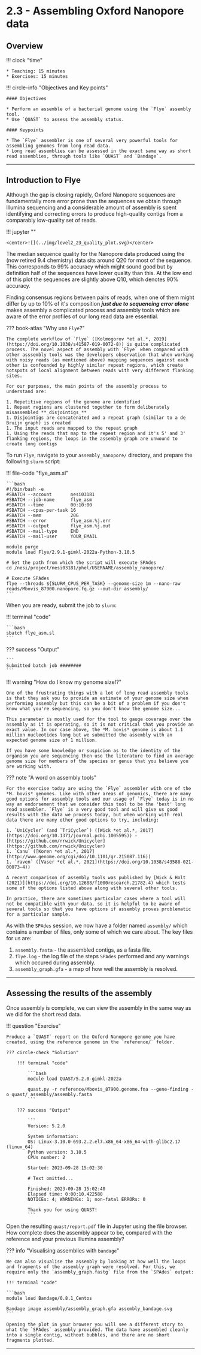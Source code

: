 # 2.3 - Assembling Oxford Nanopore data

## Overview

!!! clock "time"

    * Teaching: 15 minutes
    * Exercises: 15 minutes
    
!!! circle-info "Objectives and Key points"

    #### Objectives
    
    * Perform an assemble of a bacterial genome using the `Flye` assembly tool.
    * Use `QUAST` to assess the assembly status.

    #### Keypoints

    * The `Flye` assembler is one of several very powerful tools for assembling genomes from long read data.
    * Long read assemblies can be assessed in the exact same way as short read assemblies, through tools like `QUAST` and `Bandage`.

---

## Introduction to Flye

Although the gap is closing rapidly, Oxford Nanopore sequences are fundamentally more error prone than the sequences we obtain through Illumina sequencing and a considerable amount of assembly is spent identifying and correcting errors to produce high-quality contigs from a comparably low-quality set of reads.

!!! jupyter ""

    <center>![](../img/level2_23_quality_plot.svg)</center>

The median sequence quality for the Nanopore data produced using the (now retired 9.4 chemistry) data sits around Q20 for most of the sequence. This corresponds to 99% accuracy which might sound good but by definition half of the sequences have lower quality than this. At the low end of this plot the sequences are slightly above Q10, which denotes 90% accuracy.

Finding consensus regions between pairs of reads, when one of them might differ by up to 10% of it's composition **_just due to sequencing error alone_** makes assembly a complicated process and assembly tools which are aware of the error profiles of our long read data are essential.

??? book-atlas "Why use `Flye`?"

    The complete workflow of `Flye` ([Kolmogorov *et al.*, 2019](https://doi.org/10.1038/s41587-019-0072-8)) is quite complicated process. The novel aspect of assembly with `Flye` when compared with other asssembly tools was the developers observation that when working with noisy reads (as mentioned above) mapping sequences against each other is confounded by highly similar repeat regions, which create hotspots of local alignment between reads with very different flanking sites.

    For our purposes, the main points of the assembly process to understand are:

    1. Repetitive regions of the genome are identified
    1. Repeat regions are clustered together to form deliberately misassembled **_disjointigs_**
    1. Disjointigs are concatenated and a repeat graph (similar to a de Bruijn graph) is created
    1. The input reads are mapped to the repeat graph
    1. Using the reads that map to the repeat region and it's 5' and 3' flanking regions, the loops in the assembly graph are unwound to create long contigs

To run `Flye`, navigate to your `assembly_nanopore/` directory, and prepare the following `slurm` script:

!!! file-code "flye_asm.sl"

    ```bash
    #!/bin/bash -e
    #SBATCH --account       nesi03181
    #SBATCH --job-name      flye_asm
    #SBATCH --time          00:10:00
    #SBATCH --cpus-per-task 16
    #SBATCH --mem           20G
    #SBATCH --error         flye_asm.%j.err
    #SBATCH --output        flye_asm.%j.out
    #SBATCH --mail-type     END
    #SBATCH --mail-user     YOUR_EMAIL

    module purge
    module load Flye/2.9.1-gimkl-2022a-Python-3.10.5

    # Set the path from which the script will execute SPAdes
    cd /nesi/project/nesi03181/phel/USERNAME/assembly_nanopore/

    # Execute SPAdes
    flye --threads ${SLURM_CPUS_PER_TASK} --genome-size 1m --nano-raw reads/Mbovis_87900.nanopore.fq.gz --out-dir assembly/
    ```

When you are ready, submit the job to `slurm`:

!!! terminal "code"

    ```bash
    sbatch flye_asm.sl
    ```

??? success "Output"

    ```
    Submitted batch job ########
    ```

!!! warning "How do I know my genome size!?"

    One of the frustrating things with a lot of long read assembly tools is that they ask you to provide an estimate of your genome size when performing assembly but this can be a bit of a problem if you don't know what you're sequencing, so you don't know the genome size...

    This parameter is mostly used for the tool to gauge coverage over the assembly as it is operating, so it is not critical that you provide an exact value. In our case above, the *M. bovis* genome is about 1.1 million nucleotides long but we submitted the assembly with an expected genome size of 1 million.

    If you have some knowledge or suspicion as to the identity of the organism you are sequencing then use the literature to find an average genome size for members of the species or genus that you believe you are working with.

??? note "A word on assembly tools"

    For the exercise today are using the `Flye` assembler with one of the *M. bovis* genomes. Like with other areas of genomics, there are many good options for assembly tools and our usage of `Flye` today is in no way an endorsement that we consider this tool to be the 'best' long read assembler. `Flye` is a very good tool and will give us good results with the data we process today, but when working with real data there are many other good options to try, including:

    1. `UniCycler` (and `TriCycler`) ([Wick *et al.*, 2017](https://doi.org/10.1371/journal.pcbi.1005595)) - [https://github.com/rrwick/Unicycler](https://github.com/rrwick/Unicycler)
    1. `Canu` ([Koren *et al.*, 2017](http://www.genome.org/cgi/doi/10.1101/gr.215087.116))
    1. `raven` ([Vaser *et al.*, 2021](https://doi.org/10.1038/s43588-021-00073-4))

    A recent comparison of assembly tools was published by [Wick & Holt (2021)](https://doi.org/10.12688/f1000research.21782.4) which tests some of the options listed above along with several other tools.

    In practice, there are sometimes particular cases where a tool will not be compatible with your data, so it is helpful to be aware of several tools so that you have options if assembly proves problematic for a particular sample.

As with the `SPAdes` session, we now have a folder named `assembly/` which contains a number of files, only some of which we care about. The key files for us are:

1. `assembly.fasta` - the assembled contigs, as a fasta file.
1. `flye.log` - the log file of the steps `SPAdes` performed and any warnings which occured during assembly.
1. `assembly_graph.gfa` - a map of how well the assembly is resolved.

---

## Assessing the results of the assembly

Once assembly is complete, we can view the assembly in the same way as we did for the short read data.

!!! question "Exercise"

    Produce a `QUAST` report on the Oxford Nanopore genome you have created, using the reference genome in the `reference/` folder.

    ??? circle-check "Solution"

        !!! terminal "code"

            ```bash
            module load QUAST/5.2.0-gimkl-2022a

            quast.py -r reference/Mbovis_87900.genome.fna --gene-finding -o quast/ assembly/assembly.fasta
            ```

        ??? success "Output"

            ```
            Version: 5.2.0

            System information:
            OS: Linux-3.10.0-693.2.2.el7.x86_64-x86_64-with-glibc2.17 (linux_64)
            Python version: 3.10.5
            CPUs number: 2

            Started: 2023-09-28 15:02:30

            # Text omitted...

            Finished: 2023-09-28 15:02:40
            Elapsed time: 0:00:10.422580
            NOTICEs: 4; WARNINGs: 1; non-fatal ERRORs: 0

            Thank you for using QUAST!
            ```

Open the resulting `quast/report.pdf` file in Jupyter using the file browser. How complete does the assembly appear to be, compared with the reference and your previous Illumina assembly?

??? info "Visualising assemblies with `bandage`"

    We can also visualise the assembly by looking at how well the loops and fragments of the assembly graph were resolved. For this, we require only the `assembly_graph.fastg` file from the `SPAdes` output:

    !!! terminal "code"

    ```bash
    module load Bandage/0.8.1_Centos

    Bandage image assembly/assembly_graph.gfa assembly_bandage.svg
    ```

    Opening the plot in your browser you will see a different story to what the `SPAdes` assembly provided. The data have assembled cleanly into a single contig, without bubbles, and there are no short fragments plotted.

---
